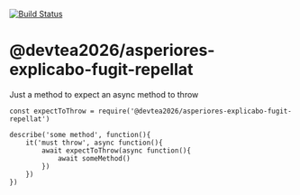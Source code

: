 [![Build Status](https://travis-ci.org/unsegnor/@devtea2026/asperiores-explicabo-fugit-repellat.svg?branch=master)](https://travis-ci.org/unsegnor/@devtea2026/asperiores-explicabo-fugit-repellat)

# @devtea2026/asperiores-explicabo-fugit-repellat
Just a method to expect an async method to throw

~~~~
const expectToThrow = require('@devtea2026/asperiores-explicabo-fugit-repellat')

describe('some method', function(){
    it('must throw', async function(){
        await expectToThrow(async function(){
            await someMethod()
        })
    })
})
~~~~